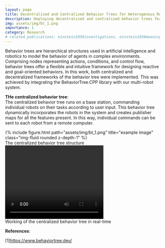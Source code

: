 ```yaml
---
layout: page
title: Decentralized and Centralized Behavior Trees for Heterogenous Robotic Systems
description: Deploying decentralized and centralized behavior trees for complex robotic systems to attain increased modularity
img: assets/img/bt_1.png
importance: 1
category: Research
# related_publications: einstein1956investigations, einstein1950meaning
---
```


Behavior trees are hierarchical structures used in artificial intelligence and robotics to model the behavior of agents in complex environments. Comprising nodes representing actions, conditions, and control flow, behavior trees offer a flexible and intuitive framework for designing reactive and goal-oriented behaviors. In this work, both centralized and decentralized frameworks of the behavior tree were implemented. This was achieved by integrating the BehaviorTree.CPP library with our multi-robot system.

**THe centralized behavior tree**:<br>
The centralized behavior tree runs on a base station, commanding individual robots on their tasks according to user input. This behavior tree dynamically incorporates the robots in the system and creates publisher maps for all the features present. In this way, individual commands can be sent to each robot from a remote computer.
<br>
<div class="row justify-content-sm-center">
    <div class="col-sm mt-3 mt-md-0">
        {% include figure.html path="assets/img/bt_1.png"  title="example image" class="img-fluid rounded z-depth-1" %}
    </div>
</div> 
<div class="caption">
    The centralized behavior tree structure
</div>

<video width="320" height="240" controls>
  <source src="Behavior Trees.mp4" type="video/mp4">
</video>
<div class="caption">
    Working of the centralized behavior tree in real-time
</div>



**References**:<br>

[1]https://www.behaviortree.dev/